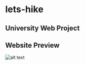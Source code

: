# lets-hike

## University Web Project


## Website Preview
![alt text](https://i.imgur.com/DNrOKEd.jpg "Lets Hike website preview")

